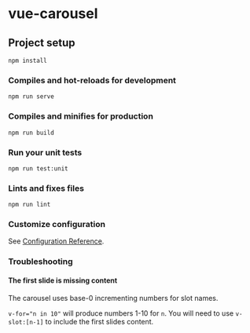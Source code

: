 # vue-carousel

## Project setup
```
npm install
```

### Compiles and hot-reloads for development
```
npm run serve
```

### Compiles and minifies for production
```
npm run build
```

### Run your unit tests
```
npm run test:unit
```

### Lints and fixes files
```
npm run lint
```

### Customize configuration
See [Configuration Reference](https://cli.vuejs.org/config/).

### Troubleshooting

#### The first slide is missing content
The carousel uses base-0 incrementing numbers for slot names.

`v-for="n in 10"` will produce numbers 1-10 for `n`. You will need to use `v-slot:[n-1]` to include the first slides content.
